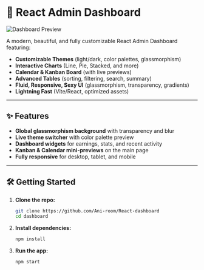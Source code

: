 # 🚀 React Admin Dashboard

![Dashboard Preview](https://images.pexels.com/photos/1054218/pexels-photo-1054218.jpeg?auto=compress&w=800)

A modern, beautiful, and fully customizable React Admin Dashboard featuring:

-  **Customizable Themes** (light/dark, color palettes, glassmorphism)
-  **Interactive Charts** (Line, Pie, Stacked, and more)
-  **Calendar & Kanban Board** (with live previews)
- **Advanced Tables** (sorting, filtering, search, summary)
- **Fluid, Responsive, Sexy UI** (glassmorphism, transparency, gradients)
-  **Lightning Fast** (Vite/React, optimized assets)

---

## ✨ Features

- **Global glassmorphism background** with transparency and blur
- **Live theme switcher** with color palette preview
- **Dashboard widgets** for earnings, stats, and recent activity
- **Kanban & Calendar mini-previews** on the main page
- **Fully responsive** for desktop, tablet, and mobile

---

## 🛠️ Getting Started

1. **Clone the repo:**
   ```bash
   git clone https://github.com/Ani-room/React-dashboard
   cd dashboard
   ```
2. **Install dependencies:**
   ```bash
   npm install
   ```
3. **Run the app:**
   ```bash
   npm start
   ```
